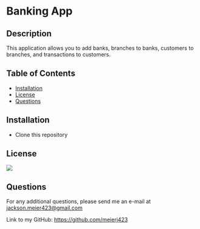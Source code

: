 # Banking App

## Description

This application allows you to add banks, branches to banks, customers to branches, and transactions to customers. 

## Table of Contents

- [Installation](#installation)
- [License](#license)
- [Questions](#questions)

## Installation

- Clone this repository 

## License

![](https://img.shields.io/badge/banking-app-green)

## Questions

For any additional questions, please send me an e-mail at jackson.meier423@gmail.com

Link to my GitHub: https://github.com/meierj423
